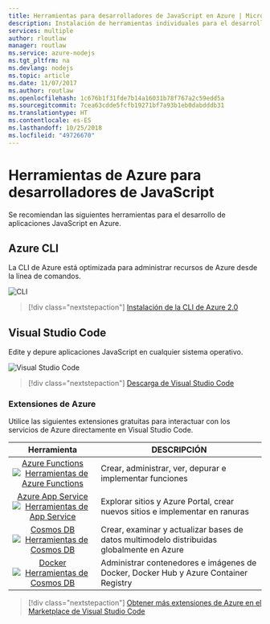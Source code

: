 ```yaml
---
title: Herramientas para desarrolladores de JavaScript en Azure | Microsoft Docs
description: Instalación de herramientas individuales para el desarrollo en JavaScript en Azure
services: multiple
author: rloutlaw
manager: routlaw
ms.service: azure-nodejs
ms.tgt_pltfrm: na
ms.devlang: nodejs
ms.topic: article
ms.date: 11/07/2017
ms.author: routlaw
ms.openlocfilehash: 1c676b1f31fde7b14a16031b78f767a2c59edd5a
ms.sourcegitcommit: 7cea63cdde5fcfb19271bf7a93b1eb0dabdddb31
ms.translationtype: HT
ms.contentlocale: es-ES
ms.lasthandoff: 10/25/2018
ms.locfileid: "49726670"
---
```

# <a name="azure-tools-for-javascript-developers"></a>Herramientas de Azure para desarrolladores de JavaScript
Se recomiendan las siguientes herramientas para el desarrollo de aplicaciones JavaScript en Azure.

## <a name="azure-cli"></a>Azure CLI
La CLI de Azure está optimizada para administrar recursos de Azure desde la línea de comandos.

![CLI](media/node-azure-tools/cli.png)
 
> [!div class="nextstepaction"]
> [Instalación de la CLI de Azure 2.0](https://docs.microsoft.com/cli/azure/install-az-cli2)

## <a name="visual-studio-code"></a>Visual Studio Code
Edite y depure aplicaciones JavaScript en cualquier sistema operativo.

![Visual Studio Code](media/node-azure-tools/vs-code.png)

> [!div class="nextstepaction"]
> [Descarga de Visual Studio Code](https://code.visualstudio.com)

### <a name="azure-extensions"></a>Extensiones de Azure
Utilice las siguientes extensiones gratuitas para interactuar con los servicios de Azure directamente en Visual Studio Code.

| Herramienta | DESCRIPCIÓN  |
|:---------:|---------|
| [Azure Functions](https://marketplace.visualstudio.com/items?itemName=ms-azuretools.vscode-azurefunctions) <br> [![Herramientas de Azure Functions](media/node-azure-tools/icon-azure-functions.png)](https://marketplace.visualstudio.com/items?itemName=ms-azuretools.vscode-azurefunctions) | Crear, administrar, ver, depurar e implementar funciones|
| [Azure App Service](https://marketplace.visualstudio.com/items?itemName=ms-azuretools.vscode-azureappservice) <br> [![Herramientas de App Service](media/node-azure-tools/icon-azure-app-service.png)](https://marketplace.visualstudio.com/items?itemName=ms-azuretools.vscode-azureappservice) | Explorar sitios y Azure Portal, crear nuevos sitios e implementar en ranuras |
| [Cosmos DB ](https://marketplace.visualstudio.com/items?itemName=ms-azuretools.vscode-cosmosdb)  <br> [![Herramientas de Cosmos DB](media/node-azure-tools/icon-cosmos-db.png)](https://marketplace.visualstudio.com/items?itemName=ms-azuretools.vscode-cosmosdb)| Crear, examinar y actualizar bases de datos multimodelo distribuidas globalmente en Azure |
| [Docker](https://marketplace.visualstudio.com/items?itemName=formulahendry.docker-explorer)   <br> [![Herramientas de Cosmos DB](media/node-azure-tools/icon-docker.png)](https://marketplace.visualstudio.com/items?itemName=formulahendry.docker-explorer)| Administrar contenedores e imágenes de Docker, Docker Hub y Azure Container Registry |

> [!div class="nextstepaction"]
> [Obtener más extensiones de Azure en el Marketplace de Visual Studio Code](https://marketplace.visualstudio.com/search?term=azure&target=VSCode&category=All%20categories&sortBy=Relevance)